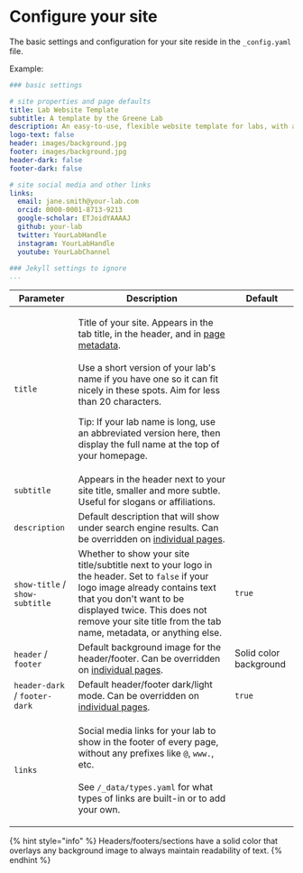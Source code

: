 # Configure your site

The basic settings and configuration for your site reside in the `_config.yaml` file.

Example:

```yaml
### basic settings

# site properties and page defaults
title: Lab Website Template
subtitle: A template by the Greene Lab
description: An easy-to-use, flexible website template for labs, with automatic citations, GitHub tag imports, pre-built components, and more.
logo-text: false
header: images/background.jpg
footer: images/background.jpg
header-dark: false
footer-dark: false

# site social media and other links
links:
  email: jane.smith@your-lab.com
  orcid: 0000-0001-8713-9213
  google-scholar: ETJoidYAAAAJ
  github: your-lab
  twitter: YourLabHandle
  instagram: YourLabHandle
  youtube: YourLabChannel

### Jekyll settings to ignore
...
```

| Parameter                        | Description                                                                                                                                                                                                                                                                                                                                                                                                                     | Default                |
| -------------------------------- | ------------------------------------------------------------------------------------------------------------------------------------------------------------------------------------------------------------------------------------------------------------------------------------------------------------------------------------------------------------------------------------------------------------------------------- | ---------------------- |
| `title`                          | <p>Title of your site. Appears in the tab title, in the header, and in <a href="https://www.google.com/search?q=html+meta+tags">page metadata</a>.<br><br>Use a short version of your lab's name if you have one so it can fit nicely in these spots. Aim for less than 20 characters.</p><p></p><p>Tip: If your lab name is long, use an abbreviated version here, then display the full name at the top of your homepage.</p> |                        |
| `subtitle`                       | Appears in the header next to your site title, smaller and more subtle. Useful for slogans or affiliations.                                                                                                                                                                                                                                                                                                                     |                        |
| `description`                    | Default description that will show under search engine results. Can be overridden on [individual pages](edit-pages.md).                                                                                                                                                                                                                                                                                                         |                        |
| `show-title` /  `show-subtitle`  | Whether to show your site title/subtitle next to your logo in the header. Set to `false` if your logo image already contains text that you don't want to be displayed twice. This does not remove your site title from the tab name, metadata, or anything else.                                                                                                                                                                | `true`                 |
| `header` / `footer`              | Default background image for the header/footer. Can be overridden on [individual pages](edit-pages.md).                                                                                                                                                                                                                                                                                                                         | Solid color background |
| `header-dark` / `footer-dark`    | Default header/footer dark/light mode. Can be overridden on [individual pages](edit-pages.md).                                                                                                                                                                                                                                                                                                                                  | `true`                 |
| `links`                          | <p>Social media links for your lab to show in the footer of every page, without any prefixes like <code>@</code>, <code>www.</code>, etc.<br><br>See <code>/_data/types.yaml</code> for what types of links are built-in or to add your own.</p>                                                                                                                                                                                |                        |

{% hint style="info" %}
Headers/footers/sections have a solid color that overlays any background image to always maintain readability of text.
{% endhint %}
